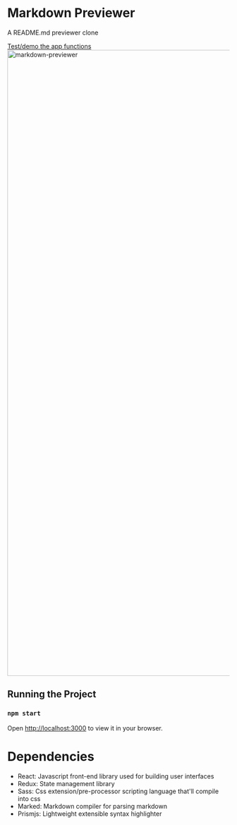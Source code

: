 # Markdown Previewer

A README.md previewer clone

[Test/demo the app functions](https://alvintol-markdown-preview.netlify.app/)
<img width="1419" alt="markdown-previewer" src="https://user-images.githubusercontent.com/96437758/172893189-b77a3c0b-92ca-4815-b5ed-804a3c59ae51.png">

## Running the Project

### `npm start`

Open [http://localhost:3000](http://localhost:3000) to view it in your browser.

# Dependencies

 - React: Javascript front-end library used for building user interfaces
 - Redux: State management library
 - Sass: Css extension/pre-processor scripting language that'll compile into css
 - Marked: Markdown compiler for parsing markdown
 - Prismjs: Lightweight extensible syntax highlighter
